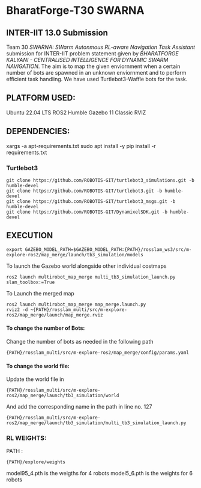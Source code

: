 # BharatForge-T30 SWARNA
## INTER-IIT 13.0 Submission

Team 30 *SWARNA: SWarm Autonmous RL-aware Navigation Task Assistant* submission for INTER-IIT problem statement given by *BHARATFORGE KALYANI - CENTRALISED INTELLIGENCE FOR DYNAMIC SWARM NAVIGATION*. The aim is to map the given enviornment when a certain number of bots are spawned in an unknown enviornment and to perform efficient task handling. We have used Turtlebot3-Waffle bots for the task.

## PLATFORM USED:

Ubuntu 22.04 LTS
ROS2 Humble
Gazebo 11 Classic
RVIZ


## DEPENDENCIES:

xargs -a apt-requirements.txt sudo apt install -y
pip install -r requirements.txt


### Turtlebot3
```
git clone https://github.com/ROBOTIS-GIT/turtlebot3_simulations.git -b humble-devel
git clone https://github.com/ROBOTIS-GIT/turtlebot3.git -b humble-devel
git clone https://github.com/ROBOTIS-GIT/turtlebot3_msgs.git -b humble-devel
git clone https://github.com/ROBOTIS-GIT/DynamixelSDK.git -b humble-devel
```

## EXECUTION
```
export GAZEBO_MODEL_PATH=$GAZEBO_MODEL_PATH:{PATH}/rosslam_ws3/src/m-explore-ros2/map_merge/launch/tb3_simulation/models
```
To launch the Gazebo world alongside other individual costmaps
```
ros2 launch multirobot_map_merge multi_tb3_simulation_launch.py slam_toolbox:=True
```
To Launch the merged map
```
ros2 launch multirobot_map_merge map_merge.launch.py
rviz2 -d ~{PATH}/rosslam_multi/src/m-explore-ros2/map_merge/launch/map_merge.rviz
```

#### To change the number of Bots:
Change the number of bots as needed in the following path
```
{PATH}/rosslam_multi/src/m-explore-ros2/map_merge/config/params.yaml
```

#### To change the world file:
Update the world file in 
```
{PATH}/rosslam_multi/src/m-explore-ros2/map_merge/launch/tb3_simulation/world
```
And add the corresponding name in the path in line no. 127
```
{PATH}/rosslam_multi/src/m-explore-ros2/map_merge/launch/tb3_simulation/multi_tb3_simulation_launch.py
```

### RL WEIGHTS:
PATH : 
```
{PATH}/explore/weights
```
model95_4.pth is the weigths for 4 robots
model5_6.pth is the weights for 6 robots
